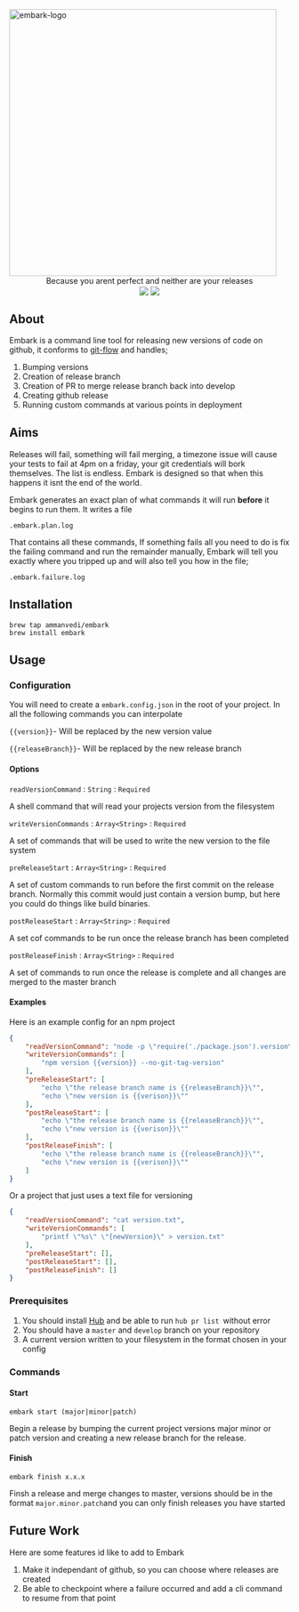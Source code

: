   

<img align="center" src="https://i.imgur.com/rjy5WYy.png" alt="embark-logo" width="480"/>

<div align="center">Because you arent perfect and neither are your releases</div>

<div align="center">
  <img align="center" src="https://github.com/ammanvedi/embark/workflows/Build/badge.svg" />
  <img align="center" src="https://github.com/ammanvedi/embark/workflows/Build/badge.svg" />
</div>

## About

Embark is a command line tool for releasing new versions of code on github, it conforms to [git-flow](https://www.atlassian.com/git/tutorials/comparing-workflows/gitflow-workflow) and handles;

1. Bumping versions
2. Creation of release branch
3. Creation of PR to merge release branch back into develop
4. Creating github release
5. Running custom commands at various points in deployment



## Aims

Releases will fail, something will fail merging, a timezone issue will cause your tests to fail at 4pm on a friday, your git credentials will bork themselves. The list is endless. Embark is designed so that when this happens it isnt the end of the world.

Embark generates an exact plan of what commands it will run <strong>before</strong> it begins to run them. It writes a file

`.embark.plan.log`

That contains all these commands, If something fails all you need to do is fix the failing command and run the remainder manually, Embark will tell you exactly where you tripped up and will also tell you how in the file;

`.embark.failure.log`



## Installation

```
brew tap ammanvedi/embark
brew install embark
```



## Usage

### Configuration

You will need to create a `embark.config.json` in the root of your project. In all the following commands you can interpolate

`{{version}}`- Will be replaced by the new version value

`{{releaseBranch}}`- Will be replaced by the new release branch



#### Options

`readVersionCommand` : `String` : `Required`

A shell command that will read your projects version from the filesystem

`writeVersionCommands` : `Array<String>` : `Required`

A set of commands that will be used to write the new version to the file system

`preReleaseStart` : `Array<String>` : `Required`

A set of custom commands to run before the first commit on the release branch. Normally this commit would just contain a version bump, but here you could do things like build binaries.

`postReleaseStart` : `Array<String>` : `Required`

A set cof commands to be run once the release branch has been completed

`postReleaseFinish` : `Array<String>` : `Required`

A set of commands to run once the release is complete and all changes are merged to the master branch



#### Examples

Here is an example config for an npm project

```json
{
    "readVersionCommand": "node -p \"require('./package.json').version\"",
    "writeVersionCommands": [
        "npm version {{version}} --no-git-tag-version"
    ],
  	"preReleaseStart": [
        "echo \"the release branch name is {{releaseBranch}}\"",
      	"echo \"new version is {{verison}}\""
    ],
    "postReleaseStart": [
        "echo \"the release branch name is {{releaseBranch}}\"",
      	"echo \"new version is {{verison}}\""
    ],
    "postReleaseFinish": [
        "echo \"the release branch name is {{releaseBranch}}\"",
      	"echo \"new version is {{verison}}\""
    ]
}
```

Or a project that just uses a text file for versioning

```json
{
    "readVersionCommand": "cat version.txt",
    "writeVersionCommands": [
        "printf \"%s\" \"{newVersion}\" > version.txt"
    ],
  	"preReleaseStart": [],
    "postReleaseStart": [],
    "postReleaseFinish": []
}
```



### Prerequisites

1. You should install [Hub](https://github.com/github/hub) and be able to run `hub pr list `without error
2. You should have a `master` and `develop` branch on your repository
3. A current version written to your filesystem in the format chosen in your config



### Commands

#### Start

```
embark start (major|minor|patch)
```

Begin a release by bumping the current project versions major minor or patch version and creating a new release branch for the release.

#### Finish

```
embark finish x.x.x
```

Finsh a release and merge changes to master, versions should be in the format `major.minor.patch`and you can only finish releases you have started



## Future Work

Here are some features id like to add to Embark

1. Make it independant of github, so you can choose where releases are created
2. Be able to checkpoint where a failure occurred and add a cli command to resume from that point